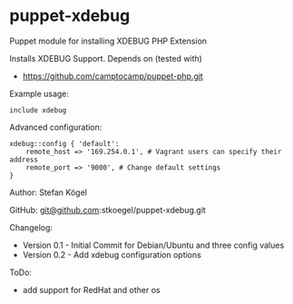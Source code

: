 puppet-xdebug
=============

Puppet module for installing XDEBUG PHP Extension

Installs XDEBUG Support.
Depends on (tested with)
 - https://github.com/camptocamp/puppet-php.git

Example usage:

    include xdebug

Advanced configuration:

    xdebug::config { 'default':
        remote_host => '169.254.0.1', # Vagrant users can specify their address
        remote_port => '9000', # Change default settings 
    }

Author: Stefan Kögel

GitHub: git@github.com:stkoegel/puppet-xdebug.git

Changelog:

* Version 0.1 - Initial Commit for Debian/Ubuntu and three config values
* Version 0.2 - Add xdebug configuration options

ToDo:
- add support for RedHat and other os